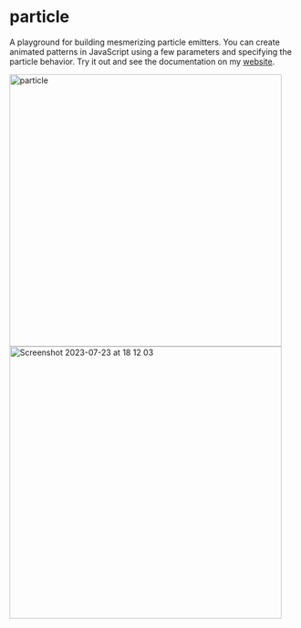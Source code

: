 # particle

A playground for building mesmerizing particle emitters. You can create animated patterns in JavaScript using a few parameters and specifying the particle behavior. Try it out and see the documentation on my [website](https://austinhenley.com/blog/particle.html).

<img width="477" alt="particle" src="https://github.com/AZHenley/particle/assets/2180824/060a0a9e-e119-48eb-96d6-84058d357565">

<img width="477" alt="Screenshot 2023-07-23 at 18 12 03" src="https://github.com/AZHenley/particle/assets/2180824/7f4d38c8-f9a7-4329-be51-5c48d6684056">
